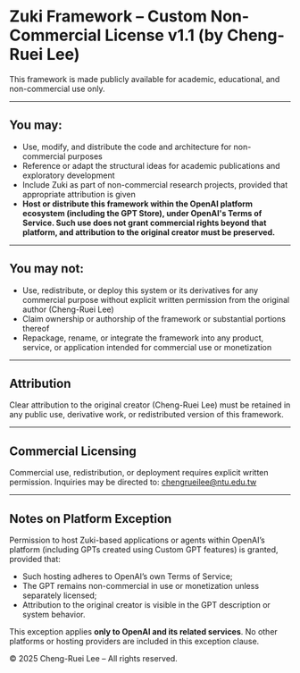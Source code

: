 # Zuki Framework – Custom Non-Commercial License v1.1 (by Cheng-Ruei Lee)

This framework is made publicly available for academic, educational, and non-commercial use only.

---

## You may:
- Use, modify, and distribute the code and architecture for non-commercial purposes
- Reference or adapt the structural ideas for academic publications and exploratory development
- Include Zuki as part of non-commercial research projects, provided that appropriate attribution is given
- **Host or distribute this framework within the OpenAI platform ecosystem (including the GPT Store), under OpenAI's Terms of Service. Such use does not grant commercial rights beyond that platform, and attribution to the original creator must be preserved.**

---

## You may not:
- Use, redistribute, or deploy this system or its derivatives for any commercial purpose without explicit written permission from the original author (Cheng-Ruei Lee)
- Claim ownership or authorship of the framework or substantial portions thereof
- Repackage, rename, or integrate the framework into any product, service, or application intended for commercial use or monetization

---

## Attribution
Clear attribution to the original creator (Cheng-Ruei Lee) must be retained in any public use, derivative work, or redistributed version of this framework.

---

## Commercial Licensing
Commercial use, redistribution, or deployment requires explicit written permission. Inquiries may be directed to: chengrueilee@ntu.edu.tw

---

## Notes on Platform Exception
Permission to host Zuki-based applications or agents within OpenAI’s platform (including GPTs created using Custom GPT features) is granted, provided that:
- Such hosting adheres to OpenAI’s own Terms of Service;
- The GPT remains non-commercial in use or monetization unless separately licensed;
- Attribution to the original creator is visible in the GPT description or system behavior.

This exception applies **only to OpenAI and its related services**. No other platforms or hosting providers are included in this exception clause.

© 2025 Cheng-Ruei Lee – All rights reserved.
